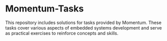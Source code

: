 # Momentum-Tasks
This repository includes solutions for tasks provided by Momentum. These tasks cover various aspects of embedded systems development and serve as practical exercises to reinforce concepts and skills.
